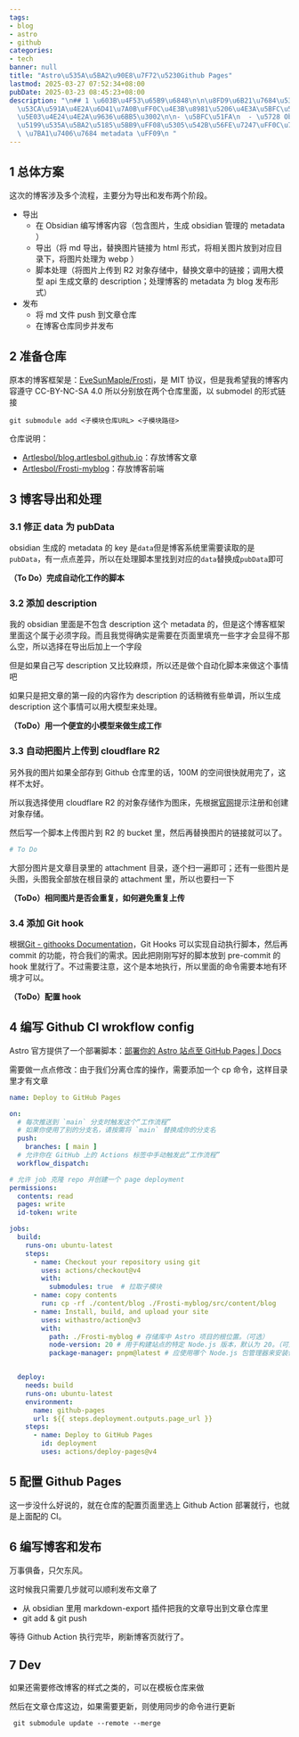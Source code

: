 ```yaml
---
tags:
- blog
- astro
- github
categories:
- tech
banner: null
title: "Astro\u535A\u5BA2\u90E8\u7F72\u5230Github Pages"
lastmod: 2025-03-27 07:52:34+08:00
pubDate: 2025-03-23 08:45:23+08:00
description: "\n## 1 \u603B\u4F53\u65B9\u6848\n\n\u8FD9\u6B21\u7684\u535A\u5BA2\u6D89\
  \u53CA\u591A\u4E2A\u6D41\u7A0B\uFF0C\u4E3B\u8981\u5206\u4E3A\u5BFC\u51FA\u548C\u53D1\
  \u5E03\u4E24\u4E2A\u9636\u6BB5\u3002\n\n- \u5BFC\u51FA\n  - \u5728 Obsidian \u7F16\
  \u5199\u535A\u5BA2\u5185\u5BB9\uFF08\u5305\u542B\u56FE\u7247\uFF0C\u751F\u6210 obsidian\
  \ \u7BA1\u7406\u7684 metadata \uFF09\n "
---
```


## 1 总体方案

这次的博客涉及多个流程，主要分为导出和发布两个阶段。

- 导出
  - 在 Obsidian 编写博客内容（包含图片，生成 obsidian 管理的 metadata ）
  - 导出（将 md 导出，替换图片链接为 html 形式，将相关图片放到对应目录下，将图片处理为 webp ）
  - 脚本处理（将图片上传到 R2 对象存储中，替换文章中的链接；调用大模型 api 生成文章的 description；处理博客的 metadata 为 blog 发布形式）
- 发布
  - 将 md 文件 push 到文章仓库
  - 在博客仓库同步并发布

## 2 准备仓库

原本的博客框架是：[EveSunMaple/Frosti](https://github.com/EveSunMaple/Frosti)，是 MIT 协议，但是我希望我的博客内容遵守 CC-BY-NC-SA 4.0 所以分别放在两个仓库里面，以 submodel 的形式链接

```shell
git submodule add <子模块仓库URL> <子模块路径>
```

仓库说明：

- [Artlesbol/blog.artlesbol.github.io](https://github.com/Artlesbol/blog.artlesbol.github.io)：存放博客文章
- [Artlesbol/Frosti-myblog](https://github.com/Artlesbol/Frosti-myblog)：存放博客前端

## 3 博客导出和处理

### 3.1 修正 data 为 pubData

obsidian 生成的 metadata 的 key 是`data`但是博客系统里需要读取的是`pubData`，有一点点差异，所以在处理脚本里找到对应的`data`替换成`pubData`即可

**（To Do）完成自动化工作的脚本**

### 3.2 添加 description

我的 obsidian 里面是不包含 description 这个 metadata 的，但是这个博客框架里面这个属于必须字段。而且我觉得确实是需要在页面里填充一些字才会显得不那么空，所以选择在导出后加上一个字段

但是如果自己写 description 又比较麻烦，所以还是做个自动化脚本来做这个事情吧

如果只是把文章的第一段的内容作为 description 的话稍微有些单调，所以生成 description 这个事情可以用大模型来处理。

**（ToDo）用一个便宜的小模型来做生成工作**

### 3.3 自动把图片上传到 cloudflare R2

另外我的图片如果全部存到 Github 仓库里的话，100M 的空间很快就用完了，这样不太好。

所以我选择使用 cloudflare R2 的对象存储作为图床，先根据[官网](https://www.cloudflare.com/zh-cn/developer-platform/products/r2/)提示注册和创建对象存储。

然后写一个脚本上传图片到 R2 的 bucket 里，然后再替换图片的链接就可以了。

```python
# To Do
```

大部分图片是文章目录里的 attachment 目录，逐个扫一遍即可；还有一些图片是头图，头图我全部放在根目录的 attachment 里，所以也要扫一下

**（ToDo）相同图片是否会重复，如何避免重复上传**

### 3.4 添加 Git hook

根据[Git - githooks Documentation](https://git-scm.com/docs/githooks)，Git Hooks 可以实现自动执行脚本，然后再 commit 的功能，符合我们的需求。因此把刚刚写好的脚本放到 pre-commit 的 hook 里就行了。不过需要注意，这个是本地执行，所以里面的命令需要本地有环境才可以。

**（ToDo）配置 hook**

## 4 编写 Github CI wrokflow config

Astro 官方提供了一个部署脚本：[部署你的 Astro 站点至 GitHub Pages | Docs](https://docs.astro.build/zh-cn/guides/deploy/github/)

需要做一点点修改：由于我们分离仓库的操作，需要添加一个 cp 命令，这样目录里才有文章

```yaml
name: Deploy to GitHub Pages

on:
  # 每次推送到 `main` 分支时触发这个“工作流程”
  # 如果你使用了别的分支名，请按需将 `main` 替换成你的分支名
  push:
    branches: [ main ]
  # 允许你在 GitHub 上的 Actions 标签中手动触发此“工作流程”
  workflow_dispatch:

# 允许 job 克隆 repo 并创建一个 page deployment
permissions:
  contents: read
  pages: write
  id-token: write

jobs:
  build:
    runs-on: ubuntu-latest
    steps:
      - name: Checkout your repository using git
        uses: actions/checkout@v4
        with:
          submodules: true  # 拉取子模块
      - name: copy contents
        run: cp -rf ./content/blog ./Frosti-myblog/src/content/blog
      - name: Install, build, and upload your site
        uses: withastro/action@v3
        with:
          path: ./Frosti-myblog # 存储库中 Astro 项目的根位置。（可选）
          node-version: 20 # 用于构建站点的特定 Node.js 版本，默认为 20。（可选）
          package-manager: pnpm@latest # 应使用哪个 Node.js 包管理器来安装依赖项和构建站点。会根据存储库中的 lockfile 自动检测。（可选）


  deploy:
    needs: build
    runs-on: ubuntu-latest
    environment:
      name: github-pages
      url: ${{ steps.deployment.outputs.page_url }}
    steps:
      - name: Deploy to GitHub Pages
        id: deployment
        uses: actions/deploy-pages@v4
```

## 5 配置 Github Pages

这一步没什么好说的，就在仓库的配置页面里选上 Github Action 部署就行，也就是上面配的 CI。

## 6 编写博客和发布

万事俱备，只欠东风。

这时候我只需要几步就可以顺利发布文章了

- 从 obsidian 里用 markdown-export 插件把我的文章导出到文章仓库里
- git add & git push

等待 Github Action 执行完毕，刷新博客页就行了。

## 7 Dev

如果还需要修改博客的样式之类的，可以在模板仓库来做

然后在文章仓库这边，如果需要更新，则使用同步的命令进行更新

```shell
 git submodule update --remote --merge
```
